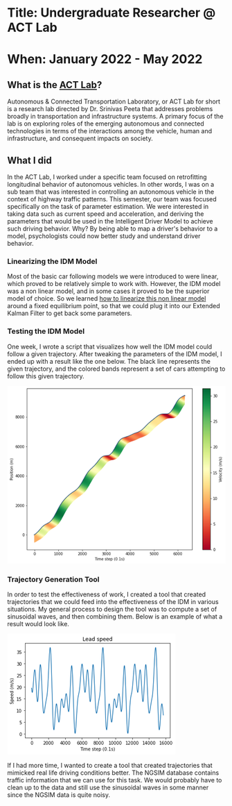 # Title: Undergraduate Researcher @ ACT Lab

# When: January 2022 - May 2022

#####

## What is the [ACT Lab](https://sites.gatech.edu/actlab/)?

Autonomous & Connected Transportation Laboratory, or ACT Lab for short is a
research lab directed by Dr. Srinivas Peeta that addresses problems broadly in
transportation and infrastructure systems. A primary focus of the lab is on
exploring roles of the emerging autonomous and connected technologies in terms
of the interactions among the vehicle, human and infrastructure, and consequent
impacts on society.

## What I did

In the ACT Lab, I worked under a specific team focused on retrofitting
longitudinal behavior of autonomous vehicles. In other words, I was on a sub
team that was interested in controlling an autonomous vehicle in the context of
highway traffic patterns. This semester, our team was focused specifically on
the task of parameter estimation. We were interested in taking data such as
current speed and acceleration, and deriving the parameters that would be used
in the Intelligent Driver Model to achieve such driving behavior. Why? By being
able to map a driver's behavior to a model, psychologists could now better study
and understand driver behavior.

### Linearizing the IDM Model

Most of the basic car following models we were introduced to were linear, which
proved to be relatively simple to work with. However, the IDM model was a non
linear model, and in some cases it proved to be the superior model of choice. So
we learned
[how to linearize this non linear model](https://www.youtube.com/watch?v=1YMTkELi3tE)
around a fixed equilibrium point, so that we could plug it into our Extended
Kalman Filter to get back some parameters.

### Testing the IDM Model

One week, I wrote a script that visualizes how well the IDM model could follow a
given trajectory. After tweaking the parameters of the IDM model, I ended up
with a result like the one below. The black line represents the given
trajectory, and the colored bands represent a set of cars attempting to follow
this given trajectory.

![IDM Test](../../../public/Images/IDM-Test.png)

### Trajectory Generation Tool

In order to test the effectiveness of work, I created a tool that created
trajectories that we could feed into the effectiveness of the IDM in various
situations. My general process to design the tool was to compute a set of
sinusoidal waves, and then combining them. Below is an example of what a result
would look like.

![Custom Trajectory](../../../public/Images/Custom-Trajectory.png)

If I had more time, I wanted to create a tool that created trajectories that
mimicked real life driving conditions better. The NGSIM database contains
traffic information that we can use for this task. We would probably have to
clean up to the data and still use the sinusoidal waves in some manner since the
NGSIM data is quite noisy.
